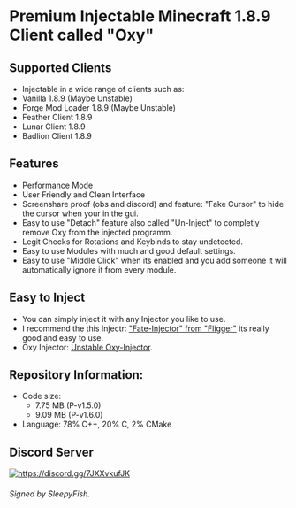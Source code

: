 # Premium Injectable Minecraft 1.8.9 Client called "Oxy"

## Supported Clients
- Injectable in a wide range of clients such as:
- Vanilla 1.8.9 (Maybe Unstable)
- Forge Mod Loader 1.8.9 (Maybe Unstable)
- Feather Client 1.8.9
- Lunar Client 1.8.9
- Badlion Client 1.8.9

## Features
- Performance Mode
- User Friendly and Clean Interface
- Screenshare proof (obs and discord) and feature: "Fake Cursor" to hide the cursor when your in the gui.
- Easy to use "Detach" feature also called "Un-Inject" to completly remove Oxy from the injected programm.
- Legit Checks for Rotations and Keybinds to stay undetected.
- Easy to use Modules with much and good default settings.
- Easy to use "Middle Click" when its enabled and you add someone it will automatically ignore it from every module.

## Easy to Inject
- You can simply inject it with any Injector you like to use.
- I recommend the this Injectr: ["Fate-Injector" from "Fligger"](https://github.com/fligger/FateInjector) its really good and easy to use.
- Oxy Injector: [Unstable Oxy-Injector](https://github.com/Oxy-Client/Injector/releases/latest).

## Repository Information:
- Code size:
  - 7.75 MB (P-v1.5.0)
  - 9.09 MB (P-v1.6.0)
- Language: 78% C++, 20% C, 2% CMake

## Discord Server
<a href="https://discord.gg/7JXXvkufJK"><img src="https://invidget.switchblade.xyz/7JXXvkufJK" alt="https://discord.gg/7JXXvkufJK"/></a>

###### Signed by SleepyFish.
